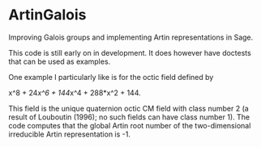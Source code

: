 ArtinGalois
===========

Improving Galois groups and implementing Artin representations in Sage.

This code is still early on in development. It does however have doctests that
can be used as examples.

One example I particularly like is for the octic field defined by

x^8 + 24*x^6 + 144*x^4 + 288*x^2 + 144.

This field is the unique quaternion octic CM field with class number 2 (a result of Louboutin (1996); no such fields can have class number 1). The code computes
that the global Artin root number of the two-dimensional irreducible Artin
representation is -1.
